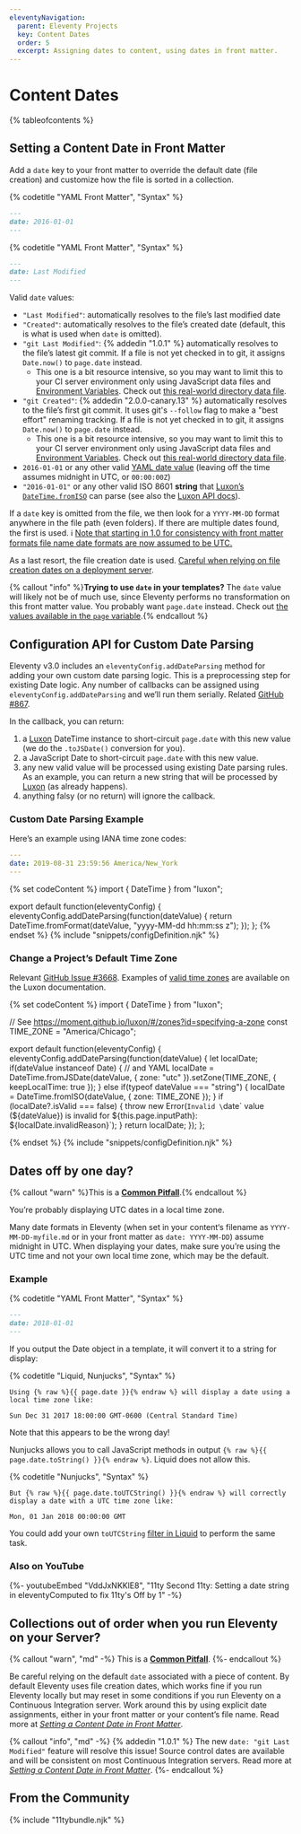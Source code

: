 ```yaml
---
eleventyNavigation:
  parent: Eleventy Projects
  key: Content Dates
  order: 5
  excerpt: Assigning dates to content, using dates in front matter.
---
```


# Content Dates

{% tableofcontents %}

## Setting a Content Date in Front Matter

Add a `date` key to your front matter to override the default date (file creation) and customize how the file is sorted in a collection.

{% codetitle "YAML Front Matter", "Syntax" %}

```markdown
---
date: 2016-01-01
---
```

{% codetitle "YAML Front Matter", "Syntax" %}

```markdown
---
date: Last Modified
---
```

Valid `date` values:

- `"Last Modified"`: automatically resolves to the file’s last modified date
- `"Created"`: automatically resolves to the file’s created date (default, this is what is used when `date` is omitted).
- `"git Last Modified"`: {% addedin "1.0.1" %} automatically resolves to the file’s latest git commit. If a file is not yet checked in to git, it assigns `Date.now()` to `page.date` instead.
  - This one is a bit resource intensive, so you may want to limit this to your CI server environment only using JavaScript data files and [Environment Variables](/docs/environment-vars/). Check out [this real-world directory data file](https://github.com/11ty/11ty-website/blob/5403f2b853e09165bec8bc6f7466a6a041487bcc/src/docs/docs.11tydata.js#L5-L7).
- `"git Created"`: {% addedin "2.0.0-canary.13" %} automatically resolves to the file’s first git commit. It uses git's `--follow` flag to make a "best effort" renaming tracking. If a file is not yet checked in to git, it assigns `Date.now()` to `page.date` instead.
  - This one is a bit resource intensive, so you may want to limit this to your CI server environment only using JavaScript data files and [Environment Variables](/docs/environment-vars/). Check out [this real-world directory data file](https://github.com/11ty/11ty-website/blob/5403f2b853e09165bec8bc6f7466a6a041487bcc/src/docs/docs.11tydata.js#L5-L7).
- `2016-01-01` or any other valid [YAML date value](https://yaml.org/type/timestamp.html) (leaving off the time assumes midnight in UTC, or `00:00:00Z`)
- `"2016-01-01"` or any other valid ISO 8601 **string** that [Luxon’s `DateTime.fromISO`](https://moment.github.io/luxon/#/parsing?id=iso-8601) can parse (see also the [Luxon API docs](https://moment.github.io/luxon/api-docs/index.html#datetimefromiso)).

If a `date` key is omitted from the file, we then look for a `YYYY-MM-DD` format anywhere in the file path (even folders). If there are multiple dates found, the first is used. ℹ️ [Note that starting in 1.0 for consistency with front matter formats file name date formats are now assumed to be UTC.](https://github.com/11ty/eleventy/pull/1752)

As a last resort, the file creation date is used. [Careful when relying on file creation dates on a deployment server](#collections-out-of-order-when-you-run-eleventy-on-your-server).

{% callout "info" %}<strong>Trying to use <code>date</code> in your templates?</strong> The <code>date</code> value will likely not be of much use, since Eleventy performs no transformation on this front matter value. You probably want <code>page.date</code> instead. Check out <a href="/docs/data-eleventy-supplied/#page-variable-contents">the values available in the <code>page</code> variable</a>.{% endcallout %}

## Configuration API for Custom Date Parsing

Eleventy v3.0 <!-- v3.0.0-alpha.15 --> includes an `eleventyConfig.addDateParsing` method for adding your own custom date parsing logic. This is a preprocessing step for existing Date logic. Any number of callbacks can be assigned using `eleventyConfig.addDateParsing` and we’ll run them serially. Related [GitHub #867](https://github.com/11ty/eleventy/issues/867).

In the callback, you can return:

1. a [Luxon](https://moment.github.io/luxon/) DateTime instance to short-circuit `page.date` with this new value (we do the `.toJSDate()` conversion for you).
1. a JavaScript Date to short-circuit `page.date` with this new value.
1. any new valid value will be processed using existing Date parsing rules. As an example, you can return a new string that will be processed by [Luxon](https://moment.github.io/luxon/) (as already happens).
1. anything falsy (or no return) will ignore the callback.

### Custom Date Parsing Example

Here’s an example using IANA time zone codes:

```yaml
---
date: 2019-08-31 23:59:56 America/New_York
---
```

{% set codeContent %}
import { DateTime } from "luxon";

export default function(eleventyConfig) {
	eleventyConfig.addDateParsing(function(dateValue) {
		return DateTime.fromFormat(dateValue, "yyyy-MM-dd hh:mm:ss z");
	});
};
{% endset %}
{% include "snippets/configDefinition.njk" %}

### Change a Project’s Default Time Zone

Relevant [GitHub Issue #3668](https://github.com/11ty/eleventy/issues/3668). Examples of [valid time zones](https://moment.github.io/luxon/#/zones?id=specifying-a-zone) are available on the Luxon documentation.

{% set codeContent %}
import { DateTime } from "luxon";

// See https://moment.github.io/luxon/#/zones?id=specifying-a-zone
const TIME_ZONE = "America/Chicago";

export default function(eleventyConfig) {
	eleventyConfig.addDateParsing(function(dateValue) {
		let localDate;
		if(dateValue instanceof Date) { // and YAML
			localDate = DateTime.fromJSDate(dateValue, { zone: "utc" }).setZone(TIME_ZONE, { keepLocalTime: true });
		} else if(typeof dateValue === "string") {
			localDate = DateTime.fromISO(dateValue, { zone: TIME_ZONE });
		}
		if (localDate?.isValid === false) {
			throw new Error(`Invalid \`date\` value (${dateValue}) is invalid for ${this.page.inputPath}: ${localDate.invalidReason}`);
		}
		return localDate;
	});
};

{% endset %}
{% include "snippets/configDefinition.njk" %}

## Dates off by one day?

{% callout "warn" %}This is a <a href="/docs/pitfalls/"><strong>Common Pitfall</strong></a>.{% endcallout %}

You’re probably displaying UTC dates in a local time zone.

Many date formats in Eleventy (when set in your content‘s filename as `YYYY-MM-DD-myfile.md` or in your front matter as `date: YYYY-MM-DD`) assume midnight in UTC. When displaying your dates, make sure you’re using the UTC time and not your own local time zone, which may be the default.

### Example

{% codetitle "YAML Front Matter", "Syntax" %}

```markdown
---
date: 2018-01-01
---
```

If you output the Date object in a template, it will convert it to a string for display:

{% codetitle "Liquid, Nunjucks", "Syntax" %}

```
Using {% raw %}{{ page.date }}{% endraw %} will display a date using a local time zone like:

Sun Dec 31 2017 18:00:00 GMT-0600 (Central Standard Time)
```

Note that this appears to be the wrong day!

Nunjucks allows you to call JavaScript methods in output `{% raw %}{{ page.date.toString() }}{% endraw %}`. Liquid does not allow this.

{% codetitle "Nunjucks", "Syntax" %}

```
But {% raw %}{{ page.date.toUTCString() }}{% endraw %} will correctly
display a date with a UTC time zone like:

Mon, 01 Jan 2018 00:00:00 GMT
```

You could add your own `toUTCString` [filter in Liquid](/docs/filters/) to perform the same task.

### Also on YouTube

<div class="youtube-related">
  {%- youtubeEmbed "VddJxNKKlE8", "11ty Second 11ty: Setting a date string in eleventyComputed to fix 11ty's Off by 1" -%}
</div>

## Collections out of order when you run Eleventy on your Server?

{% callout "warn", "md" -%}
This is a [**Common Pitfall**](/docs/pitfalls/).
{%- endcallout %}

Be careful relying on the default `date` associated with a piece of content. By default Eleventy uses file creation dates, which works fine if you run Eleventy locally but may reset in some conditions if you run Eleventy on a Continuous Integration server. Work around this by using explicit date assignments, either in your front matter or your content’s file name. Read more at [_Setting a Content Date in Front Matter_](#setting-a-content-date-in-front-matter).

{% callout "info", "md" -%}
{% addedin "1.0.1" %} The new `date: "git Last Modified"` feature will resolve this issue! Source control dates are available and will be consistent on most Continuous Integration servers. Read more at [_Setting a Content Date in Front Matter_](#setting-a-content-date-in-front-matter).
{%- endcallout %}

## From the Community

{% include "11tybundle.njk" %}
